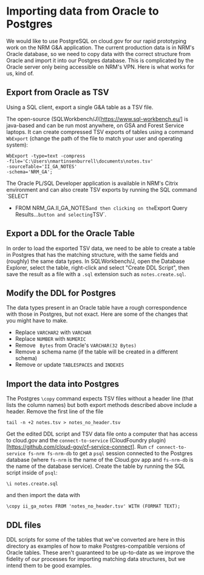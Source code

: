 # Importing data from Oracle to Postgres

We would like to use PostgreSQL on cloud.gov for our rapid prototyping work on
the NRM G&A application. The current production data is in NRM's Oracle
database, so we need to copy data with the correct structure from Oracle and
import it into our Postgres database. This is complicated by the Oracle server
only being accessible on NRM's VPN. Here is what works for us, kind of.

## Export from Oracle as TSV

Using a SQL client, export a single G&A table as a TSV file. 

The open-source (SQLWorkbench/J)[https://www.sql-workbench.eu/] is java-based
and can be run most anywhere, on GSA and Forest Service laptops. It can create
compressed TSV exports of tables using a command `WbExport` (change the path
of the file to match your user and operating system):

```
WbExport -type=text -compress
-file='C:\Users\nmartinsenburrell\documents\notes.tsv'
-sourceTable='II_GA_NOTES'
-schema='NRM_GA';
```

The Oracle PL/SQL Developer application is available in NRM's Citrix
environment and can also create TSV exports by running the SQL command `SELECT
* FROM NRM_GA.II_GA_NOTES` and then clicking on the `Export Query Results...`
button and selecting `TSV`.

## Export a DDL for the Oracle Table

In order to load the exported TSV data, we need to be able to create a table
in Postgres that has the matching structure, with the same fields and
(roughly) the same data types. In SQLWorkbench/J, open the Database Explorer,
select the table, right-click and select "Create DDL Script", then save the
result as a file with a `.sql` extension such as `notes.create.sql`.

## Modify the DDL for Postgres

The data types present in an Oracle table have a rough correspondence with
those in Postgres, but not exact. Here are some of the changes that you might
have to make.

- Replace `VARCHAR2` with `VARCHAR`
- Replace `NUMBER` with `NUMERIC`
- Remove ` Bytes` from Oracle's `VARCHAR(32 Bytes)`
- Remove a schema name (if the table will be created in a different schema)
- Remove or update `TABLESPACES` and `INDEXES`

## Import the data into Postgres

The Postgres `\copy` command expects TSV files without a header line (that
lists the column names) but both export methods described above include a
header. Remove the first line of the file

```
tail -n +2 notes.tsv > notes_no_header.tsv
```

Get the edited DDL script and TSV data file onto a computer that has access to
cloud.gov and the `connect-to-service` (CloudFoundry
plugin)[https://github.com/cloud-gov/cf-service-connect]. Run `cf
connect-to-service fs-nrm fs-nrm-db` to get a `psql` session connected to the
Postgres database (where `fs-nrm` is the name of the Cloud.gov app and
`fs-nrm-db` is the name of the database service). Create the table by running
the SQL script inside of `psql`:

```
\i notes.create.sql
```

and then import the data with

```
\copy ii_ga_notes FROM 'notes_no_header.tsv' WITH (FORMAT TEXT);
```

## DDL files

DDL scripts for some of the tables that we've converted are here in this
directory as examples of how to make Postgres-compatible versions of Oracle
tables.  These aren't guaranteed to be up-to-date as we improve the fidelity
of our processes for importing matching data structures, but we intend them to
be good examples.
